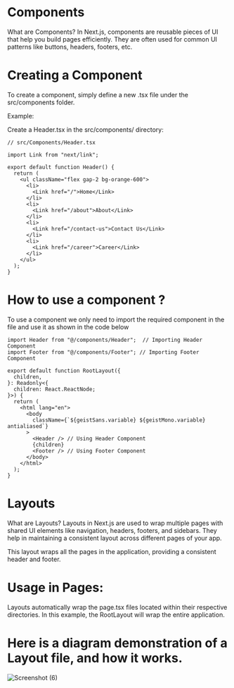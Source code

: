 # Components
What are Components?
In Next.js, components are reusable pieces of UI that help you build pages efficiently. They are often used for common UI patterns like buttons, headers, footers, etc.

# Creating a Component
To create a component, simply define a new .tsx file under the src/components folder.

Example:

Create a Header.tsx in the src/components/ directory:

```
// src/Components/Header.tsx

import Link from "next/link";

export default function Header() {
  return (
    <ul className="flex gap-2 bg-orange-600">
      <li>
        <Link href="/">Home</Link>
      </li>
      <li>
        <Link href="/about">About</Link>
      </li>
      <li>
        <Link href="/contact-us">Contact Us</Link>
      </li>
      <li>
        <Link href="/career">Career</Link>
      </li>
    </ul>
  );
}
```

# How to use a component ?

To use a component we only need to import the required component in the file and use it as shown in the code below

```
import Header from "@/components/Header";  // Importing Header Component
import Footer from "@/components/Footer"; // Importing Footer Component

export default function RootLayout({
  children,
}: Readonly<{
  children: React.ReactNode;
}>) {
  return (
    <html lang="en">
      <body
        className={`${geistSans.variable} ${geistMono.variable} antialiased`}
      >
        <Header /> // Using Header Component
        {children}
        <Footer /> // Using Footer Component
      </body>
    </html>
  );
}
```

# Layouts
What are Layouts?
Layouts in Next.js are used to wrap multiple pages with shared UI elements like navigation, headers, footers, and sidebars. They help in maintaining a consistent layout across different pages of your app.

This layout wraps all the pages in the application, providing a consistent header and footer.

# Usage in Pages:

Layouts automatically wrap the page.tsx files located within their respective directories. In this example, the RootLayout will wrap the entire application.

# Here is a diagram demonstration of a Layout file, and how it works.

![Screenshot (6)](https://github.com/user-attachments/assets/264e16f7-4e6b-4eea-b051-f51b248eeae9)
